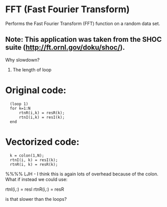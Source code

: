 FFT (Fast Fourier Transform)
============================

Performs the Fast Fourier Transform (FFT) function on a random data set.

Note: This application was taken from the SHOC suite
      (http://ft.ornl.gov/doku/shoc/).
------------------------------
      
Why slowdown?

1. The length of loop 


Original code:
==========================

      (loop 1)
      for k=1:N
          rtnR(i,k) = resR(k);
          rtnI(i,k) = resI(k);
      end


Vectorized code:
==========================
      k = colon(1,N);
      rtnI(i, k) = resI(k);
      rtnR(i, k) = resR(k);

%%%% LJH - I think this is again lots of overhead because of the colon.   What if instead we could use:

rtnl(i,:) = resl
rtnR(i,:) = resR

is that slower than the loops? 
